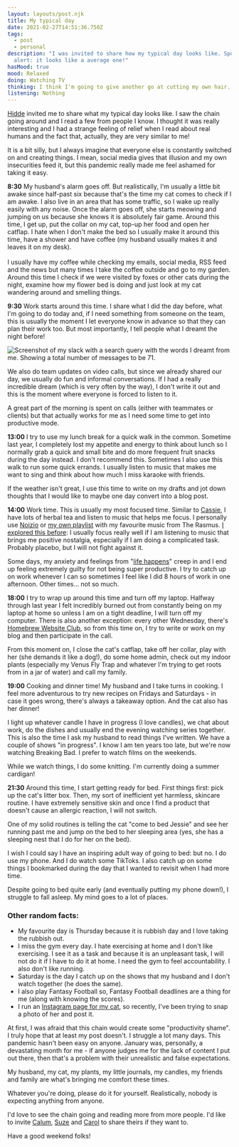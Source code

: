 ```yaml
---
layout: layouts/post.njk
title: My typical day
date: 2021-02-27T14:51:36.750Z
tags:
  - post
  - personal
description: "I was invited to share how my typical day looks like. Spoiler
  alert: it looks like a average one!"
hasMood: true
mood: Relaxed
doing: Watching TV
thinking: I think I'm going to give another go at cutting my own hair.
listening: Nothing
---
```

[Hidde](https://hiddedevries.nl/en/blog/2021-02-15-my-typical-day) invited me to share what my typical day looks like. I saw the chain going around and I read a few from people I know. I thought it was really interesting and I had a strange feeling of relief when I read about real humans and the fact that, actually, they are very similar to me! 

It is a bit silly, but I always imagine that everyone else is constantly switched on and creating things. I mean, social media gives that illusion and my own insecurities feed it, but this pandemic really made me feel ashamed for taking it easy. 

**8:30** My husband's alarm goes off. But realistically, I'm usually a little bit awake since half-past six because that's the time my cat comes to check if I am awake. I also live in an area that has some traffic, so I wake up really easily with any noise. Once the alarm goes off, she starts meowing and jumping on us because she knows it is absolutely fair game. Around this time, I get up, put the collar on my cat, top-up her food and open her catflap. I hate when I don't make the bed so I usually make it around this time, have a shower and have coffee (my husband usually makes it and leaves it on my desk). \
\
I usually have my coffee while checking my emails, social media, RSS feed and the news but many times I take the coffee outside and go to my garden. Around this time I check if we were visited by foxes or other cats during the night, examine how my flower bed is doing and just look at my cat wandering around and smelling things. 

**9:30** Work starts around this time. I share what I did the day before, what I'm going to do today and, if I need something from someone on the team, this is usually the moment I let everyone know in advance so that they can plan their work too. But most importantly, I tell people what I dreamt the night before! 

![Screenshot of my slack with a search query with the words I dreamt from me. Showing a total number of messages to be 71.](/assets/posts/screen-shot-2021-02-27-at-15.35.55.png)

We also do team updates on video calls, but since we already shared our day, we usually do fun and informal conversations. If I had a really incredible dream (which is very often by the way), I don't write it out and this is the moment where everyone is forced to listen to it. 

A great part of the morning is spent on calls (either with teammates or clients) but that actually works for me as I need some time to get into productive mode. 

**13:00** I try to use my lunch break for a quick walk in the common. Sometime last year, I completely lost my appetite and energy to think about lunch so I normally grab a quick and small bite and do more frequent fruit snacks during the day instead. I don't recommend this. Sometimes I also use this walk to run some quick errands. I usually listen to music that makes me want to sing and think about how much I miss karaoke with friends. 

If the weather isn't great, I use this time to write on my drafts and jot down thoughts that I would like to maybe one day convert into a blog post.

**14:00** Work time. This is usually my most focused time. Similar to [Cassie](https://www.cassie.codes/posts/my-typical-day/#heading-schedule), I have lots of herbal tea and listen to music that helps me focus. I personally use [Noizio](https://noiz.io/) or [my own playlist](https://open.spotify.com/playlist/2ovkBiLErf0XBJtfgsExcb?si=5a35b6c0910b4919) with my favourite music from The Rasmus. [I explored this before](https://ohhelloana.blog/overthinking-my-nostalgia/): I usually focus really well if I am listening to music that brings me positive nostalgia, especially if I am doing a complicated task. Probably placebo, but I will not fight against it.

Some days, my anxiety and feelings from "[life happens](https://indieweb.org/life_happens)" creep in and I end up feeling extremely guilty for not being super productive. I try to catch up on work whenever I can so sometimes I feel like I did 8 hours of work in one afternoon. Other times... not so much.

**18:00** I try to wrap up around this time and turn off my laptop. Halfway through last year I felt incredibly burned out from constantly being on my laptop at home so unless I am on a tight deadline, I will turn off my computer. There is also another exception: every other Wednesday, there's [Homebrew Website Club](https://www.hwclondon.co.uk/), so from this time on, I try to write or work on my blog and then participate in the call. 

From this moment on, I close the cat's catflap, take off her collar, play with her (she demands it like a dog!), do some home admin, check out my indoor plants (especially my Venus Fly Trap and whatever I'm trying to get roots from in a jar of water) and call my family. 

**19:00** Cooking and dinner time! My husband and I take turns in cooking. I feel more adventurous to try new recipes on Fridays and Saturdays - in case it goes wrong, there's always a takeaway option. And the cat also has her dinner!

I light up whatever candle I have in progress (I love candles), we chat about work, do the dishes and usually end the evening watching series together. This is also the time I ask my husband to read things I've written. We have a couple of shows "in progress". I know I am ten years too late, but we're now watching Breaking Bad. I prefer to watch films on the weekends. 

While we watch things, I do some knitting. I'm currently doing a summer cardigan! 

**21:30** Around this time, I start getting ready for bed. First things first: pick up the cat's litter box. Then, my sort of inefficient yet harmless, skincare routine. I have extremely sensitive skin and once I find a product that doesn't cause an allergic reaction, I will not switch. 

One of my solid routines is telling the cat "come to bed Jessie" and see her running past me and jump on the bed to her sleeping area (yes, she has a sleeping nest that I do for her on the bed). 

I wish I could say I have an inspiring adult way of going to bed: but no. I do use my phone. And I do watch some TikToks. I also catch up on some things I bookmarked during the day that I wanted to revisit when I had more time. 

Despite going to bed quite early (and eventually putting my phone down!), I struggle to fall asleep. My mind goes to a lot of places. 

### Other random facts:

* My favourite day is Thursday because it is rubbish day and I love taking the rubbish out.
* I miss the gym every day. I hate exercising at home and I don't like exercising. I see it as a task and because it is an unpleasant task, I will not do it if I have to do it at home. I need the gym to feel accountability. I also don't like running.
* Saturday is the day I catch up on the shows that my husband and I don't watch together (he does the same).
* I also play Fantasy Football so, Fantasy Football deadlines are a thing for me (along with knowing the scores).
* I run an [Instagram page for my cat](https://instagram.com/purrfect_jessie), so recently, I've been trying to snap a photo of her and post it.

At first, I was afraid that this chain would create some "productivity shame". I truly hope that at least my post doesn't. I struggle a lot many days. This pandemic hasn't been easy on anyone. January was, personally, a devastating month for me - if anyone judges me for the lack of content I put out there, then that's a problem with their unrealistic and false expectations. 

My husband, my cat, my plants, my little journals, my candles, my friends and family are what's bringing me comfort these times.

Whatever you're doing, please do it for yourself. Realistically, nobody is expecting anything from anyone.

I'd love to see the chain going and reading more from more people. I'd like to invite [Calum](http://calumryan.com/), [Suze](https://suze.dev/) and [Carol](https://carol.gg/) to share theirs if they want to.

Have a good weekend folks!
